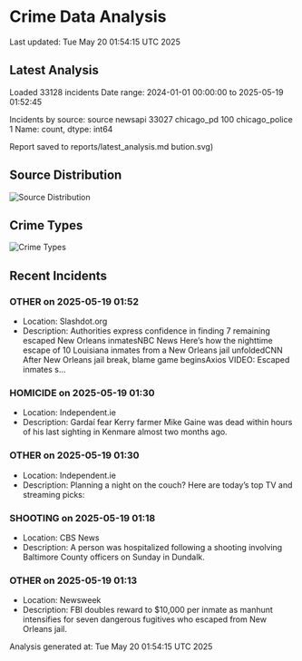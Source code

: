 # Crime Data Analysis
Last updated: Tue May 20 01:54:15 UTC 2025

## Latest Analysis

Loaded 33128 incidents
Date range: 2024-01-01 00:00:00 to 2025-05-19 01:52:45

Incidents by source:
source
newsapi           33027
chicago_pd          100
chicago_police        1
Name: count, dtype: int64

Report saved to reports/latest_analysis.md
bution.svg)

## Source Distribution
![Source Distribution](images/source_distribution.svg)

## Crime Types
![Crime Types](images/crime_types.svg)

## Recent Incidents

### OTHER on 2025-05-19 01:52
- Location: Slashdot.org
- Description: Authorities express confidence in finding 7 remaining escaped New Orleans inmatesNBC News Here’s how the nighttime escape of 10 Louisiana inmates from a New Orleans jail unfoldedCNN After New Orleans jail break, blame game beginsAxios VIDEO: Escaped inmates s…


### HOMICIDE on 2025-05-19 01:30
- Location: Independent.ie
- Description: Gardaí fear Kerry farmer Mike Gaine was dead within hours of his last ­sighting in Kenmare almost two months ago.


### OTHER on 2025-05-19 01:30
- Location: Independent.ie
- Description: Planning a night on the couch? Here are today’s top TV and streaming picks:


### SHOOTING on 2025-05-19 01:18
- Location: CBS News
- Description: A person was hospitalized following a shooting involving Baltimore County officers on Sunday in Dundalk.


### OTHER on 2025-05-19 01:13
- Location: Newsweek
- Description: FBI doubles reward to $10,000 per inmate as manhunt intensifies for seven dangerous fugitives who escaped from New Orleans jail.

Analysis generated at: Tue May 20 01:54:15 UTC 2025
